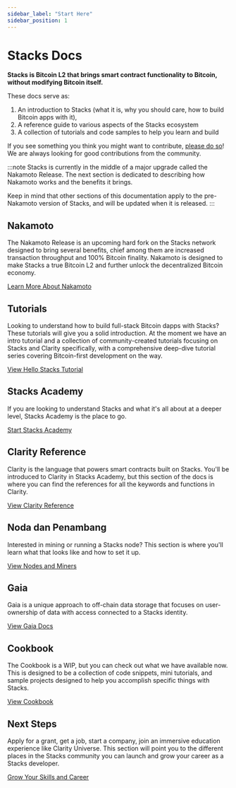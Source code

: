 ```yaml
---
sidebar_label: "Start Here"
sidebar_position: 1
---
```


# Stacks Docs

**Stacks is Bitcoin L2 that brings smart contract functionality to Bitcoin, without modifying Bitcoin itself.**

These docs serve as:

1. An introduction to Stacks (what it is, why you should care, how to build Bitcoin apps with it),
2. A reference guide to various aspects of the Stacks ecosystem
3. A collection of tutorials and code samples to help you learn and build

If you see something you think you might want to contribute, [please do so](/docs/contribute)! We are always looking for good contributions from the community.

:::note
Stacks is currently in the middle of a major upgrade called the Nakamoto Release. The next section is dedicated to describing how Nakamoto works and the benefits it brings.

Keep in mind that other sections of this documentation apply to the pre-Nakamoto version of Stacks, and will be updated when it is released.
:::

## Nakamoto

The Nakamoto Release is an upcoming hard fork on the Stacks network designed to bring several benefits, chief among them are increased transaction throughput and 100% Bitcoin finality. Nakamoto is designed to make Stacks a true Bitcoin L2 and further unlock the decentralized Bitcoin economy.

[Learn More About Nakamoto](/docs/nakamoto)

## Tutorials

Looking to understand how to build full-stack Bitcoin dapps with Stacks? These tutorials will give you a solid introduction. At the moment we have an intro tutorial and a collection of community-created tutorials focusing on Stacks and Clarity specifically, with a comprehensive deep-dive tutorial series covering Bitcoin-first development on the way.

[View Hello Stacks Tutorial](/docs/tutorials/hello-stacks)

## Stacks Academy

If you are looking to understand Stacks and what it's all about at a deeper level, Stacks Academy is the place to go.

[Start Stacks Academy](/docs/stacks-academy)

## Clarity Reference

Clarity is the language that powers smart contracts built on Stacks. You'll be introduced to Clarity in Stacks Academy, but this section of the docs is where you can find the references for all the keywords and functions in Clarity.

[View Clarity Reference](/docs/clarity)

## Noda dan Penambang

Interested in mining or running a Stacks node? This section is where you'll learn what that looks like and how to set it up.

[View Nodes and Miners](/docs/nodes-and-miners)

## Gaia

Gaia is a unique approach to off-chain data storage that focuses on user-ownership of data with access connected to a Stacks identity.

[View Gaia Docs](/docs/gaia)

## Cookbook

The Cookbook is a WIP, but you can check out what we have available now. This is designed to be a collection of code snippets, mini tutorials, and sample projects designed to help you accomplish specific things with Stacks.

[View Cookbook](/docs/cookbook)

## Next Steps

Apply for a grant, get a job, start a company, join an immersive education experience like Clarity Universe. This section will point you to the different places in the Stacks community you can launch and grow your career as a Stacks developer.

[Grow Your Skills and Career](/docs/next-steps)
